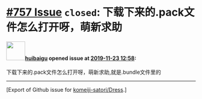 # [\#757 Issue](https://github.com/komeiji-satori/Dress/issues/757) `closed`: 下载下来的.pack文件怎么打开呀，萌新求助

#### <img src="https://avatars.githubusercontent.com/u/47631812?u=1a57acb16ad504c1ce92d127bdce2f0082806acc&v=4" width="50">[huibaigu](https://github.com/huibaigu) opened issue at [2019-11-23 12:58](https://github.com/komeiji-satori/Dress/issues/757):

下载下来的.pack文件怎么打开呀，萌新求助,就是.bundle文件里的




-------------------------------------------------------------------------------



[Export of Github issue for [komeiji-satori/Dress](https://github.com/komeiji-satori/Dress).]
